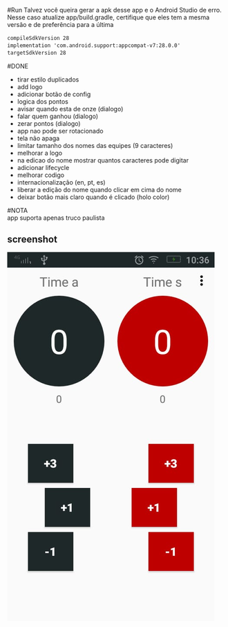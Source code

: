 #Run
Talvez você queira gerar a apk desse app e o Android Studio de erro.
Nesse caso atualize app/build.gradle, certifique que eles tem a mesma versão e de preferência para a última
```txt
compileSdkVersion 28
implementation 'com.android.support:appcompat-v7:28.0.0'
targetSdkVersion 28
```

#DONE
- tirar estilo duplicados
- add logo
- adicionar botão de config
- logica dos pontos
- avisar quando esta de onze (dialogo)
- falar quem ganhou (dialogo)
- zerar pontos (dialogo)
- app nao pode ser rotacionado
- tela não apaga
- limitar tamanho dos nomes das equipes (9 caracteres)
- melhorar a logo
- na edicao do nome mostrar quantos caracteres pode digitar
- adicionar lifecycle
- melhorar codigo
- internacionalização (en, pt, es)
- liberar a edição do nome quando clicar em cima do nome
- deixar botão mais claro quando é clicado (holo color)


#NOTA   
app suporta apenas truco paulista


## screenshot
![SomaTruco App](img/app.jpeg)
